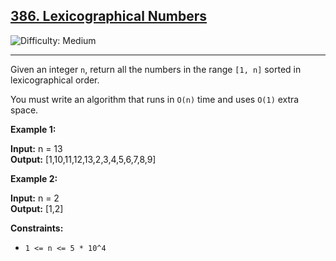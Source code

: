 ## [386\. Lexicographical Numbers](https://leetcode.com/problems/lexicographical-numbers)

![Difficulty: Medium](https://img.shields.io/badge/Difficulty-Medium-orange)

---

Given an integer `n`, return all the numbers in the range `[1, n]` sorted in lexicographical order.

You must write an algorithm that runs in `O(n)` time and uses `O(1)` extra space.

**Example 1:**

**Input:** n = 13  
**Output:** \[1,10,11,12,13,2,3,4,5,6,7,8,9\]

**Example 2:**

**Input:** n = 2  
**Output:** \[1,2\]

**Constraints:**

- `1 <= n <= 5 * 10^4`
